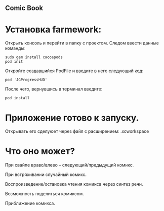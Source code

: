 ## Comic Book

# Установка farmework: 
Открыть консоль и перейти в папку с проектом. 
Следом ввести данные команды: 

    sudo gem install cocoapods
    pod init

Откройте создавшийся PodFile и введите в него следующий код: 

    pod 'JGProgressHUD'

После чего, вернувшись в терминал введите: 

    pod install 

# Приложение готово к запуску.

Открывать его сделуюет через файл с расширением: .xcworkspace

# Что оно может?

При свайпе враво/влево – следующий/предыдущий комикс.

При встряхивании случайный комикс.

Воспроизведение/остановка чтения комикса через синтез речи.

Возможность поделиться комиксом.

Приближение комикса.
